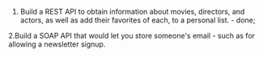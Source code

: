 1. Build a REST API to obtain information about movies, directors, and actors, as well as add their favorites of each, to a personal list. - done;

2.Build a SOAP API that would let you store someone's email - such as for allowing a newsletter signup.

